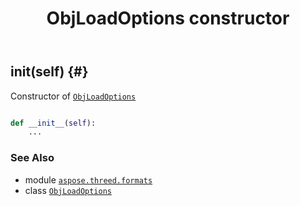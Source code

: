 ﻿---
title: ObjLoadOptions constructor
second_title: Aspose.3D for Python via .NET API References
description: 
type: docs
weight: 10
url: /python-net/aspose.threed.formats/objloadoptions/__init__/
is_root: false
---

## __init__(self) {#}

Constructor of [`ObjLoadOptions`](/3d/python-net/aspose.threed.formats/objloadoptions)



```python

def __init__(self):
    ...
```





### See Also
* module [`aspose.threed.formats`](../../)
* class [`ObjLoadOptions`](/3d/python-net/aspose.threed.formats/objloadoptions)
